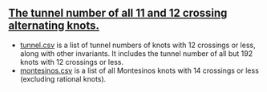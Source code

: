 ## [The tunnel number of all 11 and 12 crossing alternating knots.](https://arxiv.org/abs/1908.01693)

* [tunnel.csv](./tunnel.csv) is a list of tunnel numbers of knots with 12 crossings or less, along with other invariants. It includes the tunnel number of all but 192 knots with 12 crossings or less.
* [montesinos.csv](./montesinos.csv) is a list of all Montesinos knots with 14 crossings or less (excluding rational knots).
